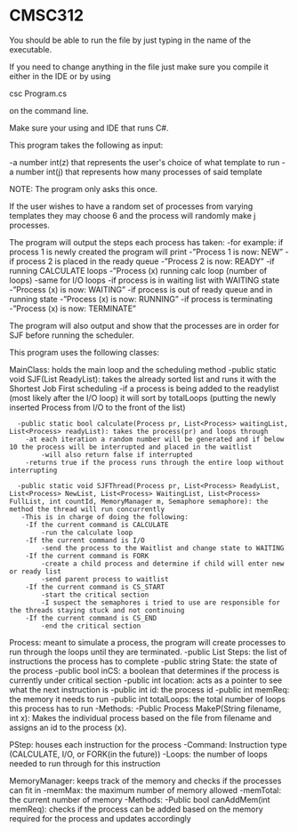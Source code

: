# CMSC312

You should be able to run the file by just typing in the name of the executable.

If you need to change anything in the file just make sure you compile it either in the IDE or by using

  csc Program.cs
  
on the command line.

Make sure your using and IDE that runs C#.


This program takes the following as input:

-a number int(z) that represents the user's choice of what template to run
-a number int(j) that represents how many processes of said template

NOTE: The program only asks this once.

If the user wishes to have a random set of processes from varying templates they may choose 6 and the process will randomly make j processes.

The program will output the steps each process has taken:
	-for example: if process 1 is newly created the program will print
		-”Process 1 is now: NEW”
	-if process 2 is placed in the ready queue
		-”Process 2 is now: READY”
	-if running CALCULATE loops
		-”Process (x) running calc loop (number of loops)
		-same for I/O loops
	-if process is in waiting list with WAITING state
		-”Process (x) is now: WAITING”
	-if process is out of ready queue and in running state
		-”Process (x) is now: RUNNING”
	-if process is terminating
		-”Process (x) is now: TERMINATE”

The program will also output and show that the processes are in order for SJF before running the scheduler.


This program uses the following classes:

MainClass: holds the main loop and the scheduling method
      -public static void SJF(List<Process> ReadyList): takes the already sorted list and runs it with the Shortest Job First scheduling
            -if a process is being added to the readylist (most likely after the I/O loop) it will sort by totalLoops (putting the newly inserted Process from I/O to the front of the list)
	
      -public static bool calculate(Process pr, List<Process> waitingList, List<Process> readyList): takes the process(pr) and loops through
		-at each iteration a random number will be generated and if below 10 the process will be interrupted and placed in the waitlist
			-will also return false if interrupted
		-returns true if the process runs through the entire loop without interrupting
	
      -public static void SJFThread(Process pr, List<Process> ReadyList, List<Process> NewList, List<Process> WaitingList, List<Process> FullList, int countId, MemoryManager m, Semaphore semaphore): the method the thread will run concurrently
	   -This is in charge of doing the following:
		-If the current command is CALCULATE
			-run the calculate loop
		-If the current command is I/O
			-send the process to the Waitlist and change state to WAITING
		-If the current command is FORK
			-create a child process and determine if child will enter new or ready list
			-send parent process to waitlist
		-If the current command is CS_START
			-start the critical section
			-I suspect the semaphores i tried to use are responsible for the threads staying stuck and not continuing
		-If the current command is CS_END
			-end the critical section
        
  


Process:  meant to simulate a process, the program will create processes to run through the loops until they are terminated.
       -public List<PStep> Steps: the list of instructions the process has to complete
       -public string State: the state of the process
       -public bool inCS: a boolean that determines if the process is currently under critical section
       -public int location: acts as a pointer to see what the next instruction is
       -public int id: the process id
       -public int memReq: the memory it needs to run
       -public int totalLoops: the total number of loops this process has to run
       -Methods:
          -Public Process MakeP(String filename, int x): Makes the individual process based on the file from filename and assigns an id to the process (x).
  
  

  PStep: houses each instruction for the process
      -Command: Instruction type (CALCULATE, I/O, or FORK(in the future))
      -Loops: the number of loops needed to run through for this instruction
	
  MemoryManager: keeps track of the memory and checks if the processes can fit in
	-memMax: the maximum number of memory allowed
	-memTotal: the current number of memory
	-Methods:
	   -Public bool canAddMem(int memReq): checks if the process can be added based on the memory required for the process and updates accordingly

